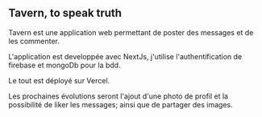 ## Tavern, to speak truth
Tavern est une application web permettant de poster des messages et de les commenter.

L'application est developpée avec NextJs, j'utilise l'authentification de firebase et mongoDb pour la bdd.

Le tout est déployé sur Vercel.

Les prochaines évolutions seront l'ajout d'une photo de profil et la possibilité de liker les messages; ainsi que de partager des images.
